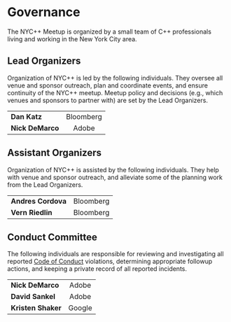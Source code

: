 # Governance

The NYC++ Meetup is organized by a small team of C++ professionals living and
working in the New York City area.

## Lead Organizers
Organization of NYC++ is led by the following individuals. They oversee all
venue and sponsor outreach, plan and coordinate events, and ensure continuity of
the NYC++ meetup. Meetup policy and decisions (e.g., which venues and sponsors
to partner with) are set by the Lead Organizers.

<table>
  <tr><td><b>Dan Katz</b></td><td><center>Bloomberg</center></td></tr>
  <tr><td><b>Nick DeMarco</b></td><td><center>Adobe</center></td></tr>
</table>

## Assistant Organizers
Organization of NYC++ is assisted by the following individuals. They help with
venue and sponsor outreach, and alleviate some of the planning work from the
Lead Organizers.

<table>
  <tr><td><b>Andres Cordova</b></td><td><center>Bloomberg</center></td></tr>
  <tr><td><b>Vern Riedlin</b></td><td><center>Bloomberg</center></td></tr>
</table>

## Conduct Committee
The following individuals are responsible for reviewing and investigating all
reported [Code of Conduct](/policy/conduct.html) violations, determining
appropriate followup actions, and keeping a private record of all reported
incidents.

<table>
  <tr><td><b>Nick DeMarco</b></td><td><center>Adobe</center></td></tr>
  <tr><td><b>David Sankel</b></td><td><center>Adobe</center></td></tr>
  <tr><td><b>Kristen Shaker</b></td><td><center>Google</center></td></tr>
</table>
